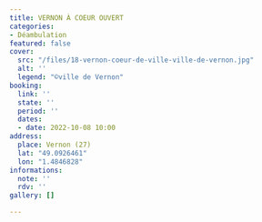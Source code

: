 ```yaml
---
title: VERNON À COEUR OUVERT
categories:
- Déambulation
featured: false
cover:
  src: "/files/18-vernon-coeur-de-ville-ville-de-vernon.jpg"
  alt: ''
  legend: "©ville de Vernon"
booking:
  link: ''
  state: ''
  period: ''
  dates:
  - date: 2022-10-08 10:00
address:
  place: Vernon (27)
  lat: "49.0926461"
  lon: "1.4846828"
informations:
  note: ''
  rdv: ''
gallery: []

---
```

